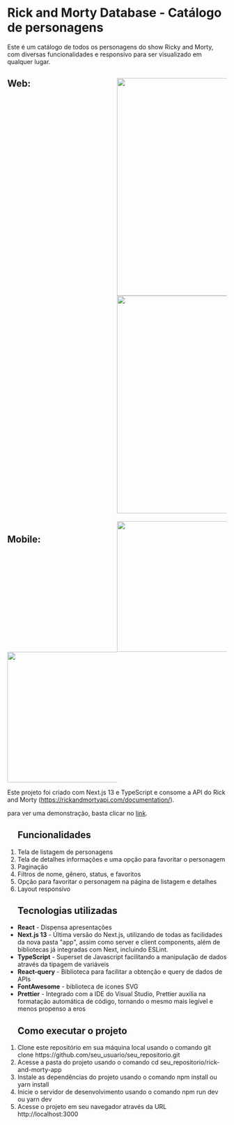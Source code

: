 <h1>Rick and Morty Database - Catálogo de personagens</h1>
Este é um catálogo de todos os personagens do show Ricky and Morty, com diversas funcionalidades e responsivo para ser visualizado em qualquer lugar.

<div style="display: grid; grid-template-columns:repeat(2, minmax(0, 1fr))">
  <h2>Web:<h2>
  <img src="https://i.imgur.com/0BsT6DK.png" width="500"/>
  <img src="https://i.imgur.com/yAHKDvU.png" width="500"/>
  <h2>Mobile:</h2>
  <img src="https://i.imgur.com/1H5Wj4T.png" width="300"/>
  <img src="https://i.imgur.com/8GDd4pO.png" width="300"/>
</div>

Este projeto foi criado com Next.js 13 e TypeScript e consome a API do Rick and Morty (https://rickandmortyapi.com/documentation/).

para ver uma demonstração, basta clicar no <a href="https://desafio-tecnico-front.vercel.app/">link<a/>.

<ol>
<h2>Funcionalidades</h2>
<li>Tela de listagem de personagens</li>
<li>Tela de detalhes informações e uma opção para favoritar o personagem</li>
<li>Paginação</li>
<li>Filtros de nome, gênero, status, e favoritos</li>
<li>Opção para favoritar o personagem na página de listagem e detalhes</li>
<li>Layout responsivo</li>
</ol>


<ul><h2>Tecnologias utilizadas</h2>
<li><strong>React</strong> - Dispensa apresentações</li>
<li><strong>Next.js 13</strong> - Última versão do Next.js, utilizando de todas as facilidades da nova pasta "app", assim como server e client components, além de bibliotecas já integradas com Next, incluindo ESLint.</li>
<li><strong>TypeScript</strong> - Superset de Javascript facilitando a manipulação de dados através da tipagem de variáveis</li>
<li><strong>React-query</strong> - Biblioteca para facilitar a obtenção e query de dados de APIs</li>
<li><strong>FontAwesome</strong> - biblioteca de ícones SVG </li>
<li><strong>Prettier</strong> - Integrado com a IDE do Visual Studio, Prettier auxilia na formatação automática de código, tornando o mesmo mais legível e menos propenso a eros</li>
</ul>

<ol><h2>Como executar o projeto</h2>
<li>Clone este repositório em sua máquina local usando o comando git clone https://github.com/seu_usuario/seu_repositorio.git
<li>Acesse a pasta do projeto usando o comando cd seu_repositorio/rick-and-morty-app</li>
<li>Instale as dependências do projeto usando o comando npm install ou yarn install</li>
<li>Inicie o servidor de desenvolvimento usando o comando npm run dev ou yarn dev</li>
<li>Acesse o projeto em seu navegador através da URL http://localhost:3000</li>
</ol>
